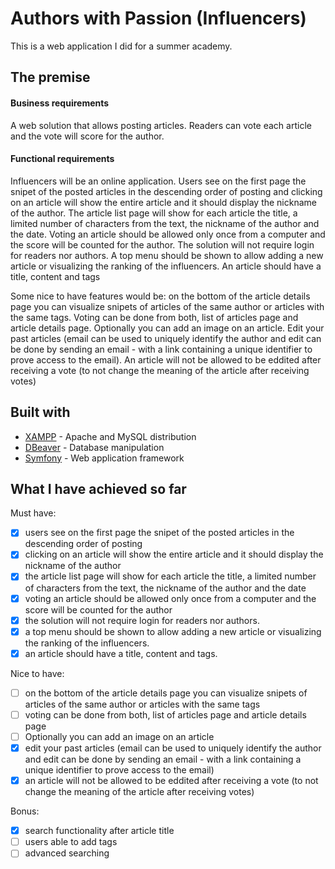 # Authors with Passion (Influencers)

This is a web application I did for a summer academy.

## The premise

#### Business requirements
A web solution that allows posting articles. Readers can vote each article and the vote will score for the author.

#### Functional requirements
Influencers will be an online application. 
Users see on the first page the snipet of the posted articles in the descending order of posting and clicking on an article will show the entire article and it should display the nickname of the author. 
The article list page will show for each article the title, a limited number of characters from the text, the nickname of the author and the date. 
Voting an article should be allowed only once from a computer and the score will be counted for the author. 
The solution will not require login for readers nor authors. 
A top menu should be shown to allow adding a new article or visualizing the ranking of the influencers. 
An article should have a title, content and tags

Some nice to have features would be: 
on the bottom of the article details page you can visualize snipets of articles of the same author or articles with the same tags. 
Voting can be done from both, list of articles page and article details page. 
Optionally you can add an image on an article. 
Edit your past articles (email can be used to uniquely identify the author and edit can be done by sending an email - with a link containing a unique identifier to prove access to the email). 
An article will not be allowed to be eddited after receiving a vote (to not change the meaning of the article after receiving votes)

## Built with

* [XAMPP](https://www.apachefriends.org/index.html) - Apache and MySQL distribution
* [DBeaver](https://dbeaver.io/) - Database manipulation
* [Symfony](https://symfony.com/) -  Web application framework

## What I have achieved so far

Must have: 
- [x] users see on the first page the snipet of the posted articles in the descending order of posting
- [x] clicking on an article will show the entire article and it should display the nickname of the author
- [x] the article list page will show for each article the title, a limited number of characters from the text, the nickname of the author and the date
- [x] voting an article should be allowed only once from a computer and the score will be counted for the author
- [x] the solution will not require login for readers nor authors.
- [x] a top menu should be shown to allow adding a new article or visualizing the ranking of the influencers.
- [x] an article should have a title, content and tags.

Nice to have: 
- [ ] on the bottom of the article details page you can visualize snipets of articles of the same author or articles with the same tags
- [ ] voting can be done from both, list of articles page and article details page
- [ ] Optionally you can add an image on an article
- [x] edit your past articles (email can be used to uniquely identify the author and edit can be done by sending an email - with a link containing a unique identifier to prove access to the email)
- [x] an article will not be allowed to be eddited after receiving a vote (to not change the meaning of the article after receiving votes)

Bonus:
- [x] search functionality after article title
- [ ] users able to add tags
- [ ] advanced searching
